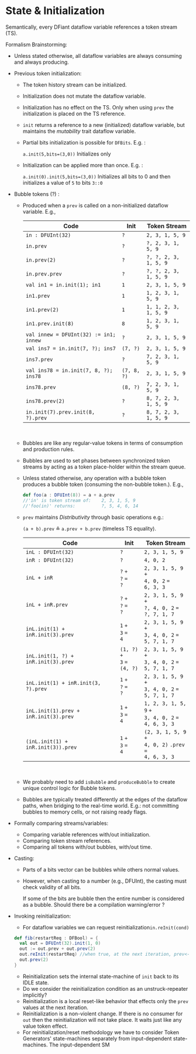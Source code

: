 # State & Initialization

Semantically, every DFiant dataflow variable references a token stream (TS). 



Formalism Brainstorming:

* Unless stated otherwise, all dataflow variables are always consuming and always producing.

* Previous token initialization:

  * The token history stream can be initialized.

  * Initialization does not mutate the dataflow variable.

  * Initialization has no effect on the TS. Only when using `prev` the initialization is placed on the TS reference.

  * `init` returns a reference to a new (initialized) dataflow variable, but maintains the *mutability* trait dataflow variable. 

  * Partial bits initialization is possible for `DFBits`. E.g. :

    `a.init(5,bits=(3,0))` Initializes only 

  * Initialization can be applied more than once. E.g. :

    `a.init(0).init(5,bits=(3,0))` Initializes all bits to 0 and then initializes a value of `5` to bits `3::0`

* Bubble tokens (?) :

  * Produced when a `prev` is called on a non-initialized dataflow variable. E.g.,

    | Code                                   | Init        | Token Stream          |
    | -------------------------------------- | ----------- | --------------------- |
    | `in : DFUInt(32)`                      | `?`         | `2, 3, 1, 5, 9`       |
    | `in.prev`                              | `?`         | `?, 2, 3, 1, 5, 9`    |
    | `in.prev(2)`                           | `?`         | `?, ?, 2, 3, 1, 5, 9` |
    | `in.prev.prev`                         | `?`         | `?, ?, 2, 3, 1, 5, 9` |
    | `val in1 = in.init(1); in1`            | `1`         | `2, 3, 1, 5, 9`       |
    | `in1.prev`                             | `1`         | `1, 2, 3, 1, 5, 9`    |
    | `in1.prev(2)`                          | `1`         | `1, 1, 2, 3, 1, 5, 9` |
    | `in1.prev.init(8)`                     | `8`         | `1, 2, 3, 1, 5, 9`    |
    | `val innew = DFUInt(32) := in1; innew` | `?`         | `2, 3, 1, 5, 9`       |
    | `val ins7 = in.init(7, ?); ins7`       | `(7, ?)`    | `2, 3, 1, 5, 9`       |
    | `ins7.prev`                            | `?`         | `7, 2, 3, 1, 5, 9`    |
    | `val ins78 = in.init(7, 8, ?); ins78`  | `(7, 8, ?)` | `2, 3, 1, 5, 9`       |
    | `ins78.prev`                           | `(8, ?)`    | `7, 2, 3, 1, 5, 9`    |
    | `ins78.prev(2)`                        | `?`         | `8, 7, 2, 3, 1, 5, 9` |
    | `in.init(7).prev.init(8, ?).prev`      | `?`         | `8, 7, 2, 3, 1, 5, 9` |

    ​

  * Bubbles are like any regular-value tokens in terms of consumption and production rules.

  * Bubbles are used to set phases between synchronized token streams by acting as a token place-holder within the stream queue.

  * Unless stated otherwise, any operation with a bubble token produces a bubble token (consuming the non-bubble token.). E.g., 

    ```scala
    def foo(a : DFUInt(8)) = a + a.prev
    //'in' is token stream of:    2, 3, 1, 5, 9
    //'foo(in)' returns:          ?, 5, 4, 6, 14
    ```

  * `prev` maintains *Distributivity* through basic operations e.g.: 

    `(a + b).prev` ≗ `a.prev + b.prev` (timeless TS equality).

    | Code                                  | Init                                    | Token Stream                             |
    | ------------------------------------- | --------------------------------------- | ---------------------------------------- |
    | `inL : DFUInt(32)`                    | `?`                                     | `2, 3, 1, 5, 9`                          |
    | `inR : DFUInt(32)`                    | `?`                                     | `4, 0, 2`                                |
    | `inL + inR`                           | `?` `+`<br />`?` `=`<br />`?`           | `2, 3, 1, 5, 9` `+`<br />`4, 0, 2` `=`<br />`6, 3, 3` |
    | `inL + inR.prev`                      | `?` `+`<br />`?` `=`<br />`?`           | `2, 3, 1, 5, 9` `+`<br />`?, 4, 0, 2` `=`<br />`?, 7, 1, 7` |
    | `inL.init(1) + inR.init(3).prev`      | `1` `+`<br />`3` `=`<br />`4`           | `2, 3, 1, 5, 9` `+`<br />`3, 4, 0, 2` `=`<br />`5, 7, 1, 7` |
    | `inL.init(1, ?) + inR.init(3).prev`   | `(1, ?)` `+`<br />`3` `=`<br />`(4, ?)` | `2, 3, 1, 5, 9` `+`<br />`3, 4, 0, 2` `=`<br />`5, 7, 1, 7` |
    | `inL.init(1) + inR.init(3, ?).prev`   | `1` `+`<br />`?` `=`<br />`?`           | `2, 3, 1, 5, 9` `+`<br />`3, 4, 0, 2` `=`<br />`5, 7, 1, 7` |
    | `inL.init(1).prev + inR.init(3).prev` | `1` `+`<br />`3` `=`<br />`4`           | `1, 2, 3, 1, 5, 9` `+`<br />`3, 4, 0, 2` `=`<br />`4, 6, 3, 3` |
    | `(inL.init(1) + inR.init(3)).prev`    | `1` `+`<br />`3` `=`<br />`4`           | `(2, 3, 1, 5, 9` `+`<br />`4, 0, 2)` `.prev =`<br />`4, 6, 3, 3` |

    ​

  * We probably need to add `isBubble` and `produceBubble` to create unique control logic for Bubble tokens. 

  * Bubbles are typically treated differently at the edges of the dataflow paths, when bridging to the real-time world. E.g.: not committing bubbles to memory cells, or not raising ready flags.

* Formally comparing streams/variables:

  * Comparing variable references with/out initialization.
  * Comparing token stream references.
  * Comparing all tokens with/out bubbles, with/out time.

* Casting:

  * Parts of a bits vector can be bubbles while others normal values.

  * However, when casting to a number (e.g., DFUInt), the casting must check validity of all bits.

    If some of the bits are bubble then the entire number is considered as a bubble. Should there be a compilation warning/error ? 

* Invoking reinitialization:

  * For dataflow variables we can request reinitialization`in.reInit(cond)`

  ```scala
  def fib(restartReq : DFBool) = {
    val out = DFUInt(32).init(1, 0)
    out := out.prev + out.prev(2)
    out.reInit(restartReq) //when true, at the next iteration, prev<-1 and prev(2)<-0
    out.prev(2)
  }
  ```

  * Reinitialization sets the internal state-machine of `init` back to its IDLE state.
  * Do we consider the reinitialization condition as an unstruck-repeater implicitly?
  * Reinitialization is a local reset-like behavior that effects only the `prev` values at the next iteration.
  * Reinitialization is a non-violent change. If there is no consumer for `out` then the reinitialization will not take place. It waits just like any value token effect.
  * For reinitialization/reset methodology we have to consider Token Generators' state-machines separately from input-dependent state-machines. The input-dependent SM 

